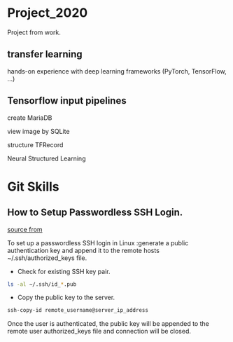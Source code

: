 # Project_2020
Project from work.
## transfer learning
hands-on experience with deep learning frameworks (PyTorch, TensorFlow, …) 

## Tensorflow input pipelines
 create MariaDB
 
 view image by SQLite
 
 structure TFRecord
 
 Neural Structured Learning
 
# Git Skills
## How to Setup Passwordless SSH Login.

[source from](https://linuxize.com/post/how-to-setup-passwordless-ssh-login/)

To set up a passwordless SSH login in Linux :generate a public authentication key and append it to the remote hosts ~/.ssh/authorized_keys file.
* Check for existing SSH key pair.
```bash
ls -al ~/.ssh/id_*.pub
```
* Copy the public key to the server.
```bash
ssh-copy-id remote_username@server_ip_address
```
Once the user is authenticated, the public key will be appended to the remote user authorized_keys file and connection will be closed.


